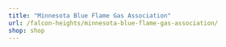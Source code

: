 ```yaml
---
title: "Minnesota Blue Flame Gas Association"
url: /falcon-heights/minnesota-blue-flame-gas-association/
shop: shop
---
```

